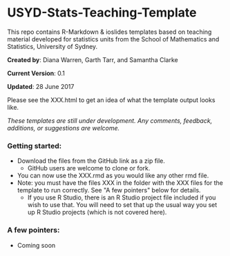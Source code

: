 # USYD-Stats-Teaching-Template
This repo contains R-Markdown &amp; ioslides templates based on teaching material developed for statistics units from the School of Mathematics and Statistics, University of Sydney. 

**Created by**: Diana Warren, Garth Tarr, and Samantha Clarke

**Current Version**: 0.1

**Updated**: 28 June 2017

Please see the XXX.html to get an idea of what the template output looks like.

*These templates are still under development. Any comments, feedback, additions, or suggestions are welcome.* 

### Getting started:
- Download the files from the GitHub link as a zip file. 
    - GitHub users are welcome to clone or fork. 
- You can now use the XXX.rmd as you would like any other rmd file.
- Note: you must have the files XXX in the folder with the XXX files for the template to run correctly. See "A few pointers" below for details.
    - If you use R Studio, there is an R Studio project file included if you wish to use that. You will need to set that up the usual way you set up R Studio projects (which is not covered here). 

### A few pointers:
- Coming soon